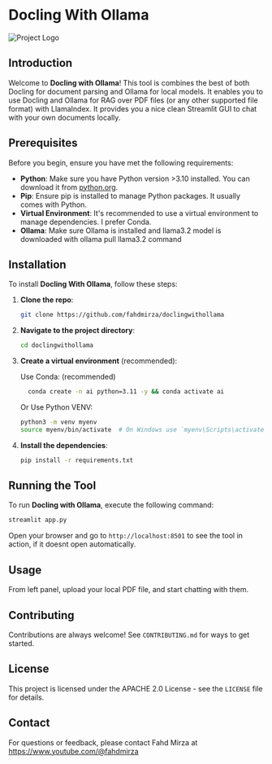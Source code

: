 # Docling With Ollama

![Project Logo](images/doclingwithollama.png)

## Introduction

Welcome to **Docling with Ollama**! This tool is combines the best of both Docling for document parsing and Ollama for local models. It enables you to use Docling and Ollama for RAG over PDF files (or any other supported file format) with LlamaIndex. It provides you a nice clean Streamlit GUI to chat with your own documents locally.

## Prerequisites

Before you begin, ensure you have met the following requirements:

- **Python**: Make sure you have Python version >3.10 installed. You can download it from [python.org](https://www.python.org/downloads/).
- **Pip**: Ensure pip is installed to manage Python packages. It usually comes with Python.
- **Virtual Environment**: It's recommended to use a virtual environment to manage dependencies. I prefer Conda.
- **Ollama**: Make sure Ollama is installed and llama3.2 model is downloaded with ollama pull llama3.2 command


## Installation

To install **Docling With Ollama**, follow these steps:

1. **Clone the repo**:

    ```bash
    git clone https://github.com/fahdmirza/doclingwithollama
    ```

2. **Navigate to the project directory**:

    ```bash
    cd doclingwithollama
    ```

3. **Create a virtual environment** (recommended):

    Use Conda: (recommended)
    ```bash
      conda create -n ai python=3.11 -y && conda activate ai
    ```
    Or Use Python VENV:
    ```bash
    python3 -m venv myenv
    source myenv/bin/activate  # On Windows use `myenv\Scripts\activate`
    ```

5. **Install the dependencies**:

    ```bash
    pip install -r requirements.txt
    ```

## Running the Tool

To run **Docling with Ollama**, execute the following command:

```bash
streamlit app.py
```

Open your browser and go to `http://localhost:8501` to see the tool in action, if it doesnt open automatically.

## Usage

From left panel, upload your local PDF file, and start chatting with them.

## Contributing

Contributions are always welcome! See `CONTRIBUTING.md` for ways to get started.

## License

This project is licensed under the APACHE 2.0 License - see the `LICENSE` file for details.

## Contact

For questions or feedback, please contact Fahd Mirza at https://www.youtube.com/@fahdmirza
